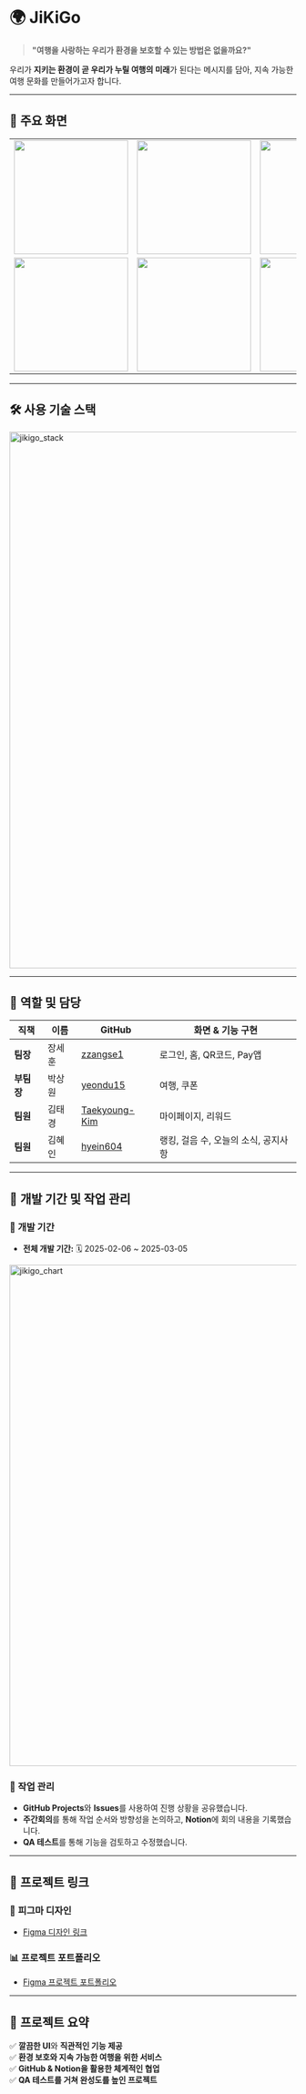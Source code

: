 # 🌍 JiKiGo
> **"여행을 사랑하는 우리가 환경을 보호할 수 있는 방법은 없을까요?"**  

우리가 **지키는 환경이 곧 우리가 누릴 여행의 미래**가 된다는 메시지를 담아, 지속 가능한 여행 문화를 만들어가고자 합니다.

---

## 📱 주요 화면  
<table>
  <tr>
    <td><img src="https://github.com/user-attachments/assets/6236e83d-3795-4c13-a81a-e1c8365ff969" width="200"></td>
    <td><img src="https://github.com/user-attachments/assets/8de546b9-aead-480f-959e-5ac4b7d7d046" width="200"></td>
    <td><img src="https://github.com/user-attachments/assets/7a6ab2c9-de28-40a2-9992-359a458fd45f" width="200"></td>
  </tr>
  <tr>
    <td><img src="https://github.com/user-attachments/assets/08c5786d-208f-4223-a3fe-785808de7bce" width="200"></td>
    <td><img src="https://github.com/user-attachments/assets/66aea006-0f81-4067-a54b-69773026a36a" width="200"></td>
    <td><img src="https://github.com/user-attachments/assets/92955aea-5dd2-4778-99a1-8eacf17c3bed" width="200"></td>
  </tr>
</table>

---

## 🛠 사용 기술 스택
<img width="943" alt="jikigo_stack" src="https://github.com/user-attachments/assets/86857fbc-503c-4363-9333-7daae101002f" />

---

## 👥 역할 및 담당
| 직책 | 이름 | GitHub | 화면 & 기능 구현 |
|------|------|--------|----------------|
|  **팀장** | 장세훈 | [zzangse1](https://github.com/zzangse1) | 로그인, 홈, QR코드, Pay앱 |
|  **부팀장** | 박상원 | [yeondu15](https://github.com/yeondu15) | 여행, 쿠폰 |
|  **팀원** | 김태경 | [Taekyoung-Kim](https://github.com/Taekyoung-Kim) | 마이페이지, 리워드 |
|  **팀원** | 김혜인 | [hyein604](https://github.com/hyein604) | 랭킹, 걸음 수, 오늘의 소식, 공지사항 |

---

## 📅 개발 기간 및 작업 관리

### 📆 개발 기간
- **전체 개발 기간:** 🗓️ 2025-02-06 ~ 2025-03-05  

<img width="881" alt="jikigo_chart" src="https://github.com/user-attachments/assets/565e1c6c-17a8-4d6f-bd23-caee14d5c106" />

### 📌 작업 관리
- **GitHub Projects**와 **Issues**를 사용하여 진행 상황을 공유했습니다.
- **주간회의**를 통해 작업 순서와 방향성을 논의하고, **Notion**에 회의 내용을 기록했습니다.
- **QA 테스트**를 통해 기능을 검토하고 수정했습니다.

---

## 🔗 프로젝트 링크

### 🎨 **피그마 디자인**
- [Figma 디자인 링크](https://www.figma.com/design/I242z3mhn2AZelYvI0V0GD/%EC%A7%80%ED%82%A4%EA%B3%A0?node-id=0-1&t=mZ9eBcGAgZKflGH9-1)

### 📊 **프로젝트 포트폴리오**
- [Figma 프로젝트 포트폴리오](https://www.figma.com/slides/pCFDmPOSFhRp8wrkF2G6k7/Light-slides?node-id=1-561&t=FcTZFvG8P2nQKLi7-1)

---

## 🎉 프로젝트 요약
✅ **깔끔한 UI**와 **직관적인 기능 제공**  
✅ **환경 보호와 지속 가능한 여행을 위한 서비스**  
✅ **GitHub & Notion을 활용한 체계적인 협업**  
✅ **QA 테스트를 거쳐 완성도를 높인 프로젝트**  

